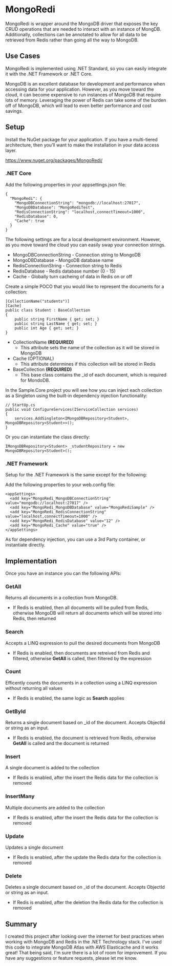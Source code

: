 # MongoRedi
MongoRedi is wrapper around the MongoDB driver that exposes the key CRUD operations that are needed to interact with an instance of MongDB.  Additionally, collections can be annotated to allow for all data to be retrieved from Redis rather than going all the way to MongoDB.

## Use Cases
MongoRedi is implemented using .NET Standard, so you can easily integrate it with the .NET Framework or .NET Core.

MongoDB is an excellent database for development and performance when accessing data for your application.  However, as you move toward the cloud, it can become expensive to run instances of MongoDB that require lots of memory.  Leveraging the power of Redis can take some of the burden off of MongoDB, which will lead to even better performance and cost savings.

## Setup
Install the NuGet package for your application.  If you have a multi-tiered architecture, then you’ll want to make the installation in your data access layer.

https://www.nuget.org/packages/MongoRedi/

### .NET Core
Add the following properties in your appsettings.json file:

```
{
  "MongoRedi": {
    "MongoDBConnectionString": "mongodb://localhost:27017",
    "MongoDBDatabase": "MongoRediTest",
    "RedisConnectionString": "localhost,connectTimeout=1000",
    "RedisDatabase": 0,
    "Cache": true
  }
}
```

The following settings are for a local development environment.  However, as you move toward the cloud you can easily swap your connection strings.

* MongoDBConnectionString - Connection string to MongoDB
* MongoDBDatabase - MongoDB database name
* RedisConnectionString - Connection string to Redis
* RedisDatabase - Redis database number (0 - 15)
* Cache - Globally turn cacheing of data in Redis on or off

Create a simple POCO that you would like to represent the documents for a collection:

```
[CollectionName("students")]
[Cache]
public class Student : BaseCollection
{
    public string FirstName { get; set; }
    public string LastName { get; set; }
    public int Age { get; set; }
}
```

* CollectionName **(REQUIRED)**
  * This attribute sets the name of the collection as it will be stored in MongoDB
* Cache (OPTIONAL)
  * This attribute determines if this collection will be stored in Redis
* BaseCollection **(REQUIRED)**
  * This base class contains the \_id of each document, which is required for MondoDB.

In the Sample.Core project you will see how you can inject each collection as a Singleton using the built-in dependency injection functionality:

```
// StartUp.cs
public void ConfigureServices(IServiceCollection services)
{
    services.AddSingleton<IMongoDBRepository<Student>, MongoDBRepository<Student>>();
}
```

Or you can instantiate the class directly:

```
IMongoDBRepository<Student> _studentRepository = new MongoDBRepository<Student>();
```

### .NET Framework
Setup for the .NET Framework is the same except for the following:

Add the following properties to your web.config file:

```
<appSettings>
  <add key="MongoRedi_MongoDBConnectionString" value="mongodb://localhost:27017" />
  <add key="MongoRedi_MongoDBDatabase" value="MongoRediSample" />
  <add key="MongoRedi_RedisConnectionString" value="localhost,connectTimeout=1000" />
  <add key="MongoRedi_RedisDatabase" value="12" />
  <add key="MongoRedi_Cache" value="true" />
</appSettings>
  ```

As for dependency injection, you can use a 3rd Party container, or instantiate directly.

## Implementation
Once you have an instance you can the following APIs:

### GetAll
Returns all documents in a collection from MongoDB.

* If Redis is enabled, then all documents will be pulled from Redis, otherwise MongoDB will return all documents which will be stored into Redis, then returned

### Search
Accepts a LINQ expression to pull the desired documents from MongoDB

* If Redis is enabled, then documents are retreived from Redis and filtered, otherwise **GetAll** is called, then filtered by the expression

### Count
Efficently counts the documents in a collection using a LINQ expression without returning all values

* If Redis is enabled, the same logic as **Search** applies

### GetById
Returns a single document based on \_id of the document.  Accepts ObjectId or string as an input.

* If Redis is enabled, the document is retrieved from Redis, otherwise **GetAll** is called and the document is returned

### Insert
A single document is added to the collection

* If Redis is enabled, after the insert the Redis data for the collection is removed

### InsertMany
Multiple documents are added to the collection

* If Redis is enabled, after the insert the Redis data for the collection is removed

### Update
Updates a single document

* If Redis is enabled, after the update the Redis data for the collection is removed 

### Delete
Deletes a single document based on \_id of the document.  Accepts ObjectId or string as an input.

* If Redis is enabled, after the deletion the Redis data for the collection is removed 

## Summary
I created this project after looking over the internet for best practices when working with MongoDB and Redis in the .NET Technology stack.  I've used this code to integrate MongoDB Atlas with AWS Elasticache and it works great!  That being said, I'm sure there is a lot of room for improvement.  If you have any suggestions or feature requests, please let me know.
